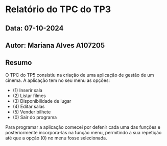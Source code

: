 # Relatório do TPC do TP3
## Data: 07-10-2024
## Autor: Mariana Alves A107205

## Resumo

O TPC do TP5 consistiu na criação de uma aplicação de gestão de um cinema.
A aplicação tem no seu menu as opções:
- (1) Inserir sala
- (2) Listar filmes
- (3) Disponibilidade de lugar
- (4) Editar salas
- (5) Vender bilhete
- (0) Sair do programa

Para programar a aplicação comecei por defenir cada uma das funções e posteriormente incorpora-las na função menu, permitindo a sua repetição até que a opção (0) no menu fosse selecionada.